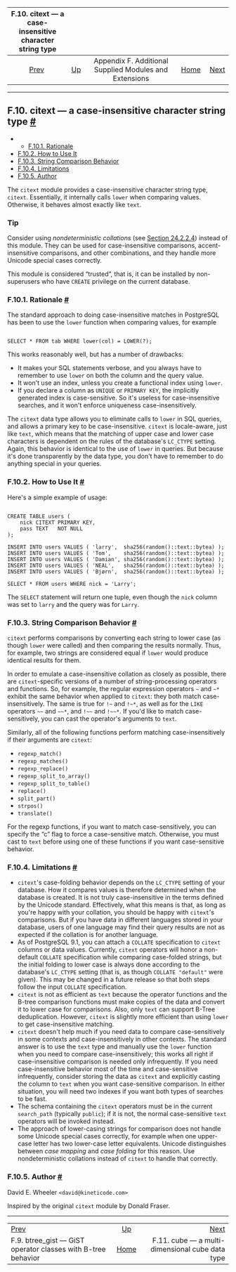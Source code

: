 <!--?xml version="1.0" encoding="UTF-8" standalone="no"?-->

|                 F.10. citext — a case-insensitive character string type                 |                                                                             |                                                        |                                                       |                                                                      |
| :-------------------------------------------------------------------------------------: | :-------------------------------------------------------------------------- | :----------------------------------------------------: | ----------------------------------------------------: | -------------------------------------------------------------------: |
| [Prev](btree-gist.html "F.9. btree_gist — GiST operator classes with B-tree behavior")  | [Up](contrib.html "Appendix F. Additional Supplied Modules and Extensions") | Appendix F. Additional Supplied Modules and Extensions | [Home](index.html "PostgreSQL 17devel Documentation") |  [Next](cube.html "F.11. cube — a multi-dimensional cube data type") |

***

## F.10. citext — a case-insensitive character string type [#](#CITEXT)

  * *   [F.10.1. Rationale](citext.html#CITEXT-RATIONALE)
  * [F.10.2. How to Use It](citext.html#CITEXT-HOW-TO-USE-IT)
  * [F.10.3. String Comparison Behavior](citext.html#CITEXT-STRING-COMPARISON-BEHAVIOR)
  * [F.10.4. Limitations](citext.html#CITEXT-LIMITATIONS)
  * [F.10.5. Author](citext.html#CITEXT-AUTHOR)

The `citext` module provides a case-insensitive character string type, `citext`. Essentially, it internally calls `lower` when comparing values. Otherwise, it behaves almost exactly like `text`.

### Tip

Consider using *nondeterministic collations* (see [Section 24.2.2.4](collation.html#COLLATION-NONDETERMINISTIC "24.2.2.4. Nondeterministic Collations")) instead of this module. They can be used for case-insensitive comparisons, accent-insensitive comparisons, and other combinations, and they handle more Unicode special cases correctly.

This module is considered “trusted”, that is, it can be installed by non-superusers who have `CREATE` privilege on the current database.

### F.10.1. Rationale [#](#CITEXT-RATIONALE)

The standard approach to doing case-insensitive matches in PostgreSQL has been to use the `lower` function when comparing values, for example

```

SELECT * FROM tab WHERE lower(col) = LOWER(?);
```

This works reasonably well, but has a number of drawbacks:

* It makes your SQL statements verbose, and you always have to remember to use `lower` on both the column and the query value.
* It won't use an index, unless you create a functional index using `lower`.
* If you declare a column as `UNIQUE` or `PRIMARY KEY`, the implicitly generated index is case-sensitive. So it's useless for case-insensitive searches, and it won't enforce uniqueness case-insensitively.

The `citext` data type allows you to eliminate calls to `lower` in SQL queries, and allows a primary key to be case-insensitive. `citext` is locale-aware, just like `text`, which means that the matching of upper case and lower case characters is dependent on the rules of the database's `LC_CTYPE` setting. Again, this behavior is identical to the use of `lower` in queries. But because it's done transparently by the data type, you don't have to remember to do anything special in your queries.

### F.10.2. How to Use It [#](#CITEXT-HOW-TO-USE-IT)

Here's a simple example of usage:

```

CREATE TABLE users (
    nick CITEXT PRIMARY KEY,
    pass TEXT   NOT NULL
);

INSERT INTO users VALUES ( 'larry',  sha256(random()::text::bytea) );
INSERT INTO users VALUES ( 'Tom',    sha256(random()::text::bytea) );
INSERT INTO users VALUES ( 'Damian', sha256(random()::text::bytea) );
INSERT INTO users VALUES ( 'NEAL',   sha256(random()::text::bytea) );
INSERT INTO users VALUES ( 'Bjørn',  sha256(random()::text::bytea) );

SELECT * FROM users WHERE nick = 'Larry';
```

The `SELECT` statement will return one tuple, even though the `nick` column was set to `larry` and the query was for `Larry`.

### F.10.3. String Comparison Behavior [#](#CITEXT-STRING-COMPARISON-BEHAVIOR)

`citext` performs comparisons by converting each string to lower case (as though `lower` were called) and then comparing the results normally. Thus, for example, two strings are considered equal if `lower` would produce identical results for them.

In order to emulate a case-insensitive collation as closely as possible, there are `citext`-specific versions of a number of string-processing operators and functions. So, for example, the regular expression operators `~` and `~*` exhibit the same behavior when applied to `citext`: they both match case-insensitively. The same is true for `!~` and `!~*`, as well as for the `LIKE` operators `~~` and `~~*`, and `!~~` and `!~~*`. If you'd like to match case-sensitively, you can cast the operator's arguments to `text`.

Similarly, all of the following functions perform matching case-insensitively if their arguments are `citext`:

* `regexp_match()`
* `regexp_matches()`
* `regexp_replace()`
* `regexp_split_to_array()`
* `regexp_split_to_table()`
* `replace()`
* `split_part()`
* `strpos()`
* `translate()`

For the regexp functions, if you want to match case-sensitively, you can specify the “c” flag to force a case-sensitive match. Otherwise, you must cast to `text` before using one of these functions if you want case-sensitive behavior.

### F.10.4. Limitations [#](#CITEXT-LIMITATIONS)

* `citext`'s case-folding behavior depends on the `LC_CTYPE` setting of your database. How it compares values is therefore determined when the database is created. It is not truly case-insensitive in the terms defined by the Unicode standard. Effectively, what this means is that, as long as you're happy with your collation, you should be happy with `citext`'s comparisons. But if you have data in different languages stored in your database, users of one language may find their query results are not as expected if the collation is for another language.
* As of PostgreSQL 9.1, you can attach a `COLLATE` specification to `citext` columns or data values. Currently, `citext` operators will honor a non-default `COLLATE` specification while comparing case-folded strings, but the initial folding to lower case is always done according to the database's `LC_CTYPE` setting (that is, as though `COLLATE "default"` were given). This may be changed in a future release so that both steps follow the input `COLLATE` specification.
* `citext` is not as efficient as `text` because the operator functions and the B-tree comparison functions must make copies of the data and convert it to lower case for comparisons. Also, only `text` can support B-Tree deduplication. However, `citext` is slightly more efficient than using `lower` to get case-insensitive matching.
* `citext` doesn't help much if you need data to compare case-sensitively in some contexts and case-insensitively in other contexts. The standard answer is to use the `text` type and manually use the `lower` function when you need to compare case-insensitively; this works all right if case-insensitive comparison is needed only infrequently. If you need case-insensitive behavior most of the time and case-sensitive infrequently, consider storing the data as `citext` and explicitly casting the column to `text` when you want case-sensitive comparison. In either situation, you will need two indexes if you want both types of searches to be fast.
* The schema containing the `citext` operators must be in the current `search_path` (typically `public`); if it is not, the normal case-sensitive `text` operators will be invoked instead.
* The approach of lower-casing strings for comparison does not handle some Unicode special cases correctly, for example when one upper-case letter has two lower-case letter equivalents. Unicode distinguishes between *case mapping* and *case folding* for this reason. Use nondeterministic collations instead of `citext` to handle that correctly.

### F.10.5. Author [#](#CITEXT-AUTHOR)

David E. Wheeler `<david@kineticode.com>`

Inspired by the original `citext` module by Donald Fraser.

***

|                                                                                         |                                                                             |                                                                      |
| :-------------------------------------------------------------------------------------- | :-------------------------------------------------------------------------: | -------------------------------------------------------------------: |
| [Prev](btree-gist.html "F.9. btree_gist — GiST operator classes with B-tree behavior")  | [Up](contrib.html "Appendix F. Additional Supplied Modules and Extensions") |  [Next](cube.html "F.11. cube — a multi-dimensional cube data type") |
| F.9. btree\_gist — GiST operator classes with B-tree behavior                           |            [Home](index.html "PostgreSQL 17devel Documentation")            |                      F.11. cube — a multi-dimensional cube data type |
